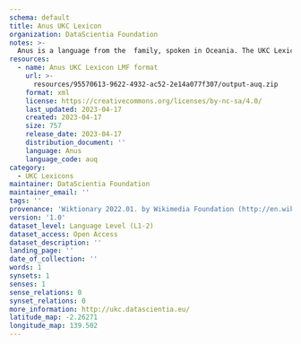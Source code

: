 ```yaml
---
schema: default
title: Anus UKC Lexicon
organization: DataScientia Foundation
notes: >-
  Anus is a language from the  family, spoken in Oceania. The UKC Lexicon of Anus is represented as a lexico-semantic network. It consists of words, word senses, synsets, as well as sense-level and synset-level relationships.
resources:
  - name: Anus UKC Lexicon LMF format
    url: >-
      resources/95570613-9622-4932-ac52-2e14a077f307/output-auq.zip
    format: xml
    license: https://creativecommons.org/licenses/by-nc-sa/4.0/
    last_updated: 2023-04-17
    created: 2023-04-17
    size: 757
    release_date: 2023-04-17
    distribution_document: ''
    language: Anus
    language_code: auq
category:
  - UKC Lexicons
maintainer: DataScientia Foundation
maintainer_email: ''
tags: ''
provenance: 'Wiktionary 2022.01. by Wikimedia Foundation (http://en.wiktionary.org); Princeton WordNet 2.1 by Princeton University (https://wordnet.princeton.edu)'
version: '1.0'
dataset_level: Language Level (L1-2)
dataset_access: Open Access
dataset_description: ''
landing_page: ''
date_of_collection: ''
words: 1
synsets: 1
senses: 1
sense_relations: 0
synset_relations: 0
more_information: http://ukc.datascientia.eu/
latitude_map: -2.26271
longitude_map: 139.502
---
```

